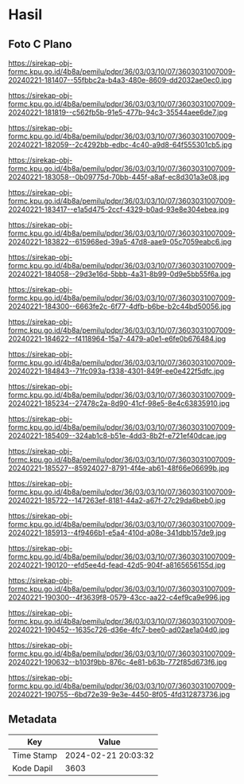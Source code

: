# Hasil

## Foto C Plano

https://sirekap-obj-formc.kpu.go.id/4b8a/pemilu/pdpr/36/03/03/10/07/3603031007009-20240221-181407--55fbbc2a-b4a3-480e-8609-dd2032ae0ec0.jpg

https://sirekap-obj-formc.kpu.go.id/4b8a/pemilu/pdpr/36/03/03/10/07/3603031007009-20240221-181819--c562fb5b-91e5-477b-94c3-35544aee6de7.jpg

https://sirekap-obj-formc.kpu.go.id/4b8a/pemilu/pdpr/36/03/03/10/07/3603031007009-20240221-182059--2c4292bb-edbc-4c40-a9d8-64f555301cb5.jpg

https://sirekap-obj-formc.kpu.go.id/4b8a/pemilu/pdpr/36/03/03/10/07/3603031007009-20240221-183058--0b09775d-70bb-445f-a8af-ec8d301a3e08.jpg

https://sirekap-obj-formc.kpu.go.id/4b8a/pemilu/pdpr/36/03/03/10/07/3603031007009-20240221-183417--e1a5d475-2ccf-4329-b0ad-93e8e304ebea.jpg

https://sirekap-obj-formc.kpu.go.id/4b8a/pemilu/pdpr/36/03/03/10/07/3603031007009-20240221-183822--615968ed-39a5-47d8-aae9-05c7059eabc6.jpg

https://sirekap-obj-formc.kpu.go.id/4b8a/pemilu/pdpr/36/03/03/10/07/3603031007009-20240221-184058--29d3e16d-5bbb-4a31-8b99-0d9e5bb55f6a.jpg

https://sirekap-obj-formc.kpu.go.id/4b8a/pemilu/pdpr/36/03/03/10/07/3603031007009-20240221-184300--6663fe2c-6f77-4dfb-b6be-b2c44bd50056.jpg

https://sirekap-obj-formc.kpu.go.id/4b8a/pemilu/pdpr/36/03/03/10/07/3603031007009-20240221-184622--f4118964-15a7-4479-a0e1-e6fe0b676484.jpg

https://sirekap-obj-formc.kpu.go.id/4b8a/pemilu/pdpr/36/03/03/10/07/3603031007009-20240221-184843--71fc093a-f338-4301-849f-ee0e422f5dfc.jpg

https://sirekap-obj-formc.kpu.go.id/4b8a/pemilu/pdpr/36/03/03/10/07/3603031007009-20240221-185234--27478c2a-8d90-41cf-98e5-8e4c63835910.jpg

https://sirekap-obj-formc.kpu.go.id/4b8a/pemilu/pdpr/36/03/03/10/07/3603031007009-20240221-185409--324ab1c8-b51e-4dd3-8b2f-e721ef40dcae.jpg

https://sirekap-obj-formc.kpu.go.id/4b8a/pemilu/pdpr/36/03/03/10/07/3603031007009-20240221-185527--85924027-8791-4f4e-ab61-48f66e06699b.jpg

https://sirekap-obj-formc.kpu.go.id/4b8a/pemilu/pdpr/36/03/03/10/07/3603031007009-20240221-185722--147263ef-8181-44a2-a67f-27c29da6beb0.jpg

https://sirekap-obj-formc.kpu.go.id/4b8a/pemilu/pdpr/36/03/03/10/07/3603031007009-20240221-185913--4f9466b1-e5a4-410d-a08e-341dbb157de9.jpg

https://sirekap-obj-formc.kpu.go.id/4b8a/pemilu/pdpr/36/03/03/10/07/3603031007009-20240221-190120--efd5ee4d-fead-42d5-904f-a8165656155d.jpg

https://sirekap-obj-formc.kpu.go.id/4b8a/pemilu/pdpr/36/03/03/10/07/3603031007009-20240221-190300--4f3639f8-0579-43cc-aa22-c4ef9ca9e996.jpg

https://sirekap-obj-formc.kpu.go.id/4b8a/pemilu/pdpr/36/03/03/10/07/3603031007009-20240221-190452--1635c726-d36e-4fc7-bee0-ad02ae1a04d0.jpg

https://sirekap-obj-formc.kpu.go.id/4b8a/pemilu/pdpr/36/03/03/10/07/3603031007009-20240221-190632--b103f9bb-876c-4e81-b63b-772f85d673f6.jpg

https://sirekap-obj-formc.kpu.go.id/4b8a/pemilu/pdpr/36/03/03/10/07/3603031007009-20240221-190755--6bd72e39-9e3e-4450-8f05-4fd312873736.jpg


## Metadata

| Key        | Value               |
| ---------- | ------------------- |
| Time Stamp | 2024-02-21 20:03:32 |
| Kode Dapil | 3603                |



